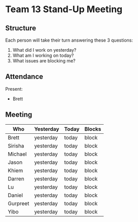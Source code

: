 # Team 13 Stand-Up Meeting

## Structure
Each person will take their turn answering these 3 questions:
1. What did I work on yesterday?
2. What am I working on today?
3. What issues are blocking me?

## Attendance
Present:
- Brett

## Meeting
Who | Yesterday | Today | Blocks |
---- | ---- | ---- | ---- |
Brett | yesterday | today | block |
Sirisha | yesterday | today | block |
Michael | yesterday | today | block |
Jason | yesterday | today | block |
Khiem | yesterday | today | block |
Darren | yesterday | today | block |
Lu | yesterday | today | block |
Daniel | yesterday | today | block |
Gurpreet | yesterday | today | block |
Yibo | yesterday | today | block |
